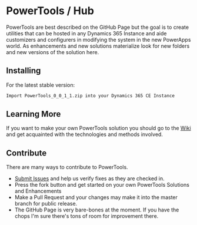 # PowerTools / Hub

PowerTools are best described on the GitHub Page but the goal is to create utilities that can be hosted in any Dynamics 365 Instance and aide customizers and configurers in modifying the system in the new PowerApps world.  As enhancements and new solutions materialize look for new folders and new versions of the solution here.

## Installing

For the latest stable version:
```bash
Import PowerTools_0_0_1_1.zip into your Dynamics 365 CE Instance
```

## Learning More

If you want to make your own PowerTools solution you should go to the [Wiki](https://github.com/power-tools/hub/wiki) and get acquainted with the technologies and methods involved.

## Contribute

There are many ways to contribute to PowerTools.

* [Submit Issues](https://github.com/power-tools/hub/issues) and help us verify fixes as they are checked in.
* Press the fork button and get started on your own PowerTools Solutions and Enhancements
* Make a Pull Request and your changes may make it into the master branch for public release.
* The GitHub Page is very bare-bones at the moment.  If you have the chops I'm sure there's tons of room for improvement there.
